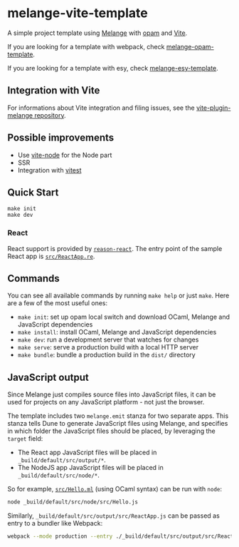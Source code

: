 # melange-vite-template

A simple project template using [Melange](https://github.com/melange-re/melange)
with [opam](https://opam.ocaml.org/) and [Vite](https://vitejs.dev/).

If you are looking for a template with webpack, check [melange-opam-template](https://github.com/melange-re/melange-opam-template).

If you are looking for a template with esy, check [melange-esy-template](https://github.com/melange-re/melange-esy-template).

## Integration with Vite

For informations about Vite integration and filing issues, see the [vite-plugin-melange repository](https://github.com/pdelacroix/vite-plugin-melange).

## Possible improvements

- Use [vite-node](https://www.npmjs.com/package/vite-node) for the Node part
- SSR
- Integration with [vitest](https://vitest.dev/)

## Quick Start

```shell
make init
make dev
```

### React

React support is provided by
[`reason-react`](https://github.com/reasonml/reason-react/). The entry
point of the sample React app is [`src/ReactApp.re`](src/ReactApp.re).

## Commands

You can see all available commands by running `make help` or just `make`. Here
are a few of the most useful ones:

- `make init`: set up opam local switch and download OCaml, Melange and
JavaScript dependencies
- `make install`: install OCaml, Melange and JavaScript dependencies
- `make dev`: run a development server that watches for changes
- `make serve`: serve a production build with a local HTTP server
- `make bundle`: bundle a production build in the `dist/` directory

## JavaScript output

Since Melange just compiles source files into JavaScript files, it can be used
for projects on any JavaScript platform - not just the browser.

The template includes two `melange.emit` stanza for two separate apps. This
stanza tells Dune to generate JavaScript files using Melange, and specifies in
which folder the JavaScript files should be placed, by leveraging the `target`
field:
- The React app JavaScript files will be placed in `_build/default/src/output/*`.
- The NodeJS app JavaScript files will be placed in `_build/default/src/node/*`.

So for example, [`src/Hello.ml`](src/Hello.ml) (using OCaml syntax) can be run with
`node`:

```bash
node _build/default/src/node/src/Hello.js
```

Similarly, `_build/default/src/output/src/ReactApp.js` can be passed as entry to a bundler
like Webpack:

```bash
webpack --mode production --entry ./_build/default/src/output/src/ReactApp.js
```
